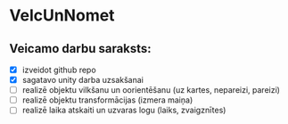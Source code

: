 # VelcUnNomet
## Veicamo darbu saraksts:
- [x] izveidot github repo
- [x] sagatavo unity darba uzsakšanai
- [ ] realizē objektu vilkšanu un oorientēšanu (uz kartes, nepareizi, pareizi)
- [ ] realizē objektu transformācijas (izmera maiņa)
- [ ] realizē laika atskaiti un uzvaras logu (laiks, zvaigznītes)
